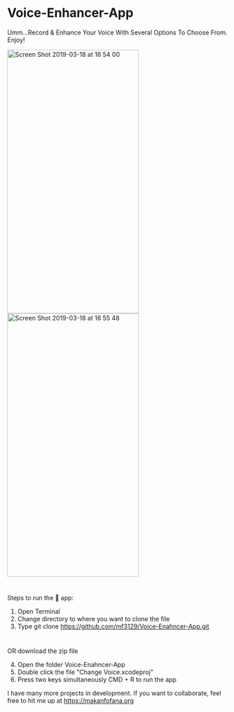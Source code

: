 # Voice-Enhancer-App
Umm...Record & Enhance Your Voice With Several Options To Choose From. Enjoy! 



<img width="300" height="600" alt="Screen Shot 2019-03-18 at 16 54 00" src="https://user-images.githubusercontent.com/43025563/54563132-d2189e80-499e-11e9-8419-e770f86cd66d.png"><img width="300" height="600" alt="Screen Shot 2019-03-18 at 16 55 48" src="https://user-images.githubusercontent.com/43025563/54563133-d2189e80-499e-11e9-94f3-9c3876b0e945.png">


#
#

Steps to run the 📱 app:

1. Open Terminal
2. Change directory to where you want to clone the file
3. Type git clone https://github.com/mf3129/Voice-Enahncer-App.git

#
#
OR download the zip file

4. Open the folder Voice-Enahncer-App
5. Double click the file "Change Voice.xcodeproj"
6. Press two keys simultaneously CMD + R to run the app


I have many more projects in development. If you want to collaborate, feel free to hit me up at https://makanfofana.org

